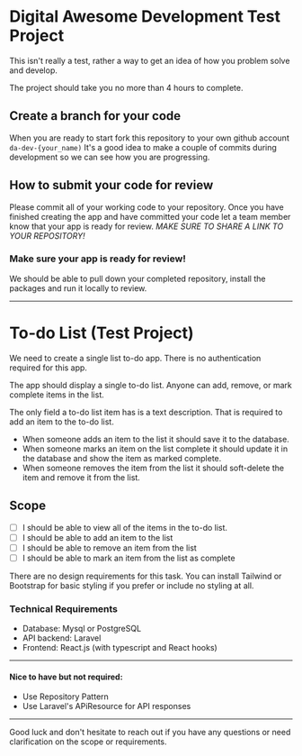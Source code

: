 # Digital Awesome Development Test Project

This isn't really a test, rather a way to get an idea of how you problem solve and develop.

The project should take you no more than 4 hours to complete.

## Create a branch for your code
When you are ready to start fork this repository to your own github account `da-dev-{your_name)`
It's a good idea to make a couple of commits during development so we can see how you are progressing.


## How to submit your code for review

Please commit all of your working code to your repository.
Once you have finished creating the app and have committed your code let a team member know that your app is ready for review.
*MAKE SURE TO SHARE A LINK TO YOUR REPOSITORY!*

### Make sure your app is ready for review!

We should be able to pull down your completed repository, install the packages and run it locally to review.

***

# To-do List (Test Project)

We need to create a single list to-do app.
There is no authentication required for this app.

The app should display a single to-do list. Anyone can add, remove, or mark complete items in the list.

The only field a to-do list item has is a text description. That is required to add an item to the to-do list.

- When someone adds an item to the list it should save it to the database.
- When someone marks an item on the list complete it should update it in the database and show the item as marked complete.
- When someone removes the item from the list it should soft-delete the item and remove it from the list.



## Scope

- [ ] I should be able to view all of the items in the to-do list.
- [ ] I should be able to add an item to the list
- [ ] I should be able to remove an item from the list
- [ ] I should be able to mark an item from the list as complete

There are no design requirements for this task. You can install Tailwind or Bootstrap for basic styling if you prefer or include no styling at all. 


### Technical Requirements
- Database: Mysql or PostgreSQL
- API backend: Laravel
- Frontend: React.js (with typescript and React hooks)

****
#### Nice to have but not required:
- Use Repository Pattern
- Use Laravel's APiResource for API responses
****
Good luck and don't hesitate to reach out if you have any questions or need clarification on the scope or requirements.
